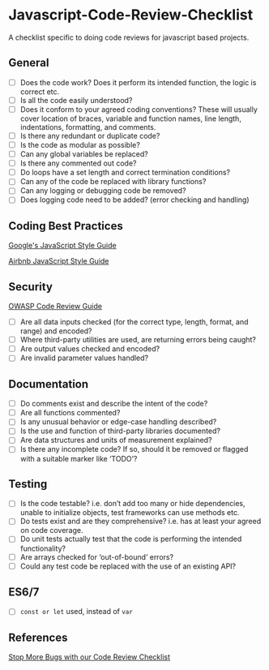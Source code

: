 # Javascript-Code-Review-Checklist
A checklist specific to doing code reviews for javascript based projects.

## General
- [ ] Does the code work? Does it perform its intended function, the logic is correct etc.
- [ ] Is all the code easily understood?
- [ ] Does it conform to your agreed coding conventions? These will usually cover location of braces, variable and function names, line length, indentations, formatting, and comments.
- [ ] Is there any redundant or duplicate code?
- [ ] Is the code as modular as possible?
- [ ] Can any global variables be replaced?
- [ ] Is there any commented out code?
- [ ] Do loops have a set length and correct termination conditions?
- [ ] Can any of the code be replaced with library functions?
- [ ] Can any logging or debugging code be removed?
- [ ] Does logging code need to be added? (error checking and handling)

## Coding Best Practices

[Google's JavaScript Style Guide](https://google.github.io/styleguide/jsguide.html)

[Airbnb JavaScript Style Guide](https://github.com/airbnb/javascript)


## Security
[OWASP Code Review Guide](https://www.owasp.org/images/f/fd/Code_review_guide_singleColumn_V05_%281%29.pdf)

- [ ] Are all data inputs checked (for the correct type, length, format, and range) and encoded?
- [ ] Where third-party utilities are used, are returning errors being caught?
- [ ] Are output values checked and encoded?
- [ ] Are invalid parameter values handled?

## Documentation
- [ ] Do comments exist and describe the intent of the code?
- [ ] Are all functions commented?
- [ ] Is any unusual behavior or edge-case handling described?
- [ ] Is the use and function of third-party libraries documented?
- [ ] Are data structures and units of measurement explained?
- [ ] Is there any incomplete code? If so, should it be removed or flagged with a suitable marker like ‘TODO’?

## Testing
- [ ] Is the code testable? i.e. don’t add too many or hide dependencies, unable to initialize objects, test frameworks can use methods etc.
- [ ] Do tests exist and are they comprehensive? i.e. has at least your agreed on code coverage.
- [ ] Do unit tests actually test that the code is performing the intended functionality?
- [ ] Are arrays checked for ‘out-of-bound’ errors?
- [ ] Could any test code be replaced with the use of an existing API?

## ES6/7
- [ ] ```const or let``` used, instead of ```var```

## References
[Stop More Bugs with our Code Review Checklist](https://blog.fogcreek.com/increase-defect-detection-with-our-code-review-checklist-example/)